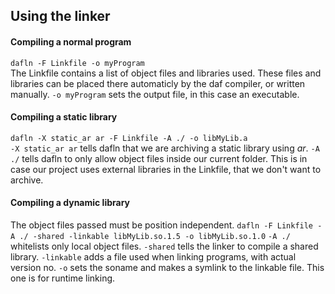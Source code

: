 ## Using the linker
#### Compiling a normal program
`dafln -F Linkfile -o myProgram`  
The Linkfile contains a list of object files and libraries used.
These files and libraries can be placed there automaticly by the daf compiler, or written manually.
`-o myProgram` sets the output file, in this case an executable. 

#### Compiling a static library
`dafln -X static_ar ar -F Linkfile -A ./ -o libMyLib.a`  
`-X static_ar ar` tells dafln that we are archiving a static library using *ar*.
`-A ./` tells dafln to only allow object files inside our current folder.
This is in case our project uses external libraries in the Linkfile, that we don't want to archive.

#### Compiling a dynamic library
The object files passed must be position independent.
`dafln -F Linkfile -A ./ -shared -linkable libMyLib.so.1.5 -o libMyLib.so.1.0`
`-A ./` whitelists only local object files.
`-shared` tells the linker to compile a shared library.
`-linkable` adds a file used when linking programs, with actual version no.
`-o` sets the soname and makes a symlink to the linkable file. This one is for runtime linking.